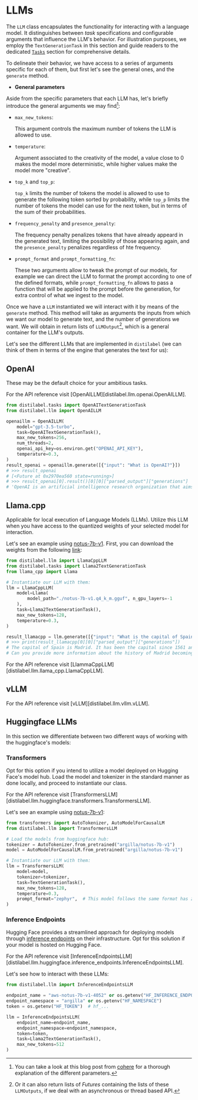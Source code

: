 # LLMs

The `LLM` class encapsulates the functionality for interacting with a language model. It distinguishes between *task* specifications and configurable arguments that influence the LLM's behavior. For illustration purposes, we employ the `TextGenerationTask` in this section and guide readers to the dedicated [`Tasks`](../technical-reference/tasks.md) section for comprehensive details.

To delineate their behavior, we have access to a series of arguments specific for each of them, but first let's see the general ones, and the `generate` method.

- **General parameters**

Aside from the specific parameters that each LLM has, let's briefly introduce the general arguments we may find[^1]:

[^1]:
    You can take a look at this blog post from [cohere](https://txt.cohere.com/llm-parameters-best-outputs-language-ai/) for a thorough explanation of the different parameters.

- `max_new_tokens`:

    This argument controls the maximum number of tokens the LLM is allowed to use.

- `temperature`: 

    Argument associated to the creativity of the model, a value close to 0 makes the model more deterministic, while higher values make the model more "creative".

- `top_k` and `top_p`:

    `top_k` limits the number of tokens the model is allowed to use to generate the following token sorted by probability, while `top_p` limits the number of tokens the model can use for the next token, but in terms of the sum of their probabilities.

- `frequency_penalty` and `presence_penalty`:

    The frequency penalty penalizes tokens that have already appeard in the generated text, limiting the possibility of those appearing again, and the `presence_penalty` penalizes regardless of hte frequency.

- `prompt_format` and `prompt_formatting_fn`:

    These two arguments allow to tweak the prompt of our models, for example we can direct the LLM to format the prompt according to one of the defined formats, while `prompt_formatting_fn` allows to pass a function that will be applied to the prompt before the generation, for extra control of what we ingest to the model.

Once we have a `LLM` instantiated we will interact with it by means of the `generate` method. This method will take as arguments the inputs from which we want our model to generate text, and the number of generations we want. We will obtain in return lists of `LLMOutput`[^2], which is a general container for the LLM's outputs.

[^2]:
    Or it can also return lists of *Futures* containing the lists of these `LLMOutputs`, if we deal with an asynchronous or thread based API.

Let's see the different LLMs that are implemented in `distilabel` (we can think of them in terms of the engine that generates the text for us):

## OpenAI

These may be the default choice for your ambitious tasks.

For the API reference visit [OpenAILLM][distilabel.llm.openai.OpenAILLM].

```python
from distilabel.tasks import OpenAITextGenerationTask
from distilabel.llm import OpenAILLM

openaillm = OpenAILLM(
    model="gpt-3.5-turbo",
    task=OpenAITextGenerationTask(),
    max_new_tokens=256,
    num_threads=2,
    openai_api_key=os.environ.get("OPENAI_API_KEY"),
    temperature=0.3,
)
result_openai = openaillm.generate([{"input": "What is OpenAI?"}])
# >>> result_openai
# [<Future at 0x2970ea560 state=running>]
# >>> result_openai[0].result()[0][0]["parsed_output"]["generations"]
# 'OpenAI is an artificial intelligence research organization that aims to ensure that artificial general intelligence (AGI) benefits all of humanity. AGI refers to highly autonomous systems that outperform humans at most economically valuable work. OpenAI conducts research, develops AI technologies, and promotes the responsible and safe use of AI. They also work on projects to make AI more accessible and beneficial to society. OpenAI is committed to transparency, cooperation, and avoiding uses of AI that could harm humanity or concentrate power in the wrong hands.'
```

## Llama.cpp

Applicable for local execution of Language Models (LLMs). Utilize this LLM when you have access to the quantized weights of your selected model for interaction.

Let's see an example using [notus-7b-v1](https://huggingface.co/argilla/notus-7b-v1). First, you can download the weights from the following [link](https://huggingface.co/TheBloke/notus-7B-v1-GGUF):

```python
from distilabel.llm import LlamaCppLLM
from distilabel.tasks import Llama2TextGenerationTask
from llama_cpp import Llama

# Instantiate our LLM with them:
llm = LlamaCppLLM(
    model=Llama(
        model_path="./notus-7b-v1.q4_k_m.gguf", n_gpu_layers=-1
    ),
    task=Llama2TextGenerationTask(),
    max_new_tokens=128,
    temperature=0.3,
)

result_llamacpp = llm.generate([{"input": "What is the capital of Spain?"}])
# >>> print(result_llamacpp[0][0]["parsed_output"]["generations"])
# The capital of Spain is Madrid. It has been the capital since 1561 and is located in the center of the country.  Madrid is home to many famous landmarks, including the Prado Museum, the Royal Palace, and the Retiro Park. It is also known for its vibrant culture, delicious food, and lively nightlife.
# Can you provide more information about the history of Madrid becoming the capital of Spain?
```

For the API reference visit [LlammaCppLLM][distilabel.llm.llama_cpp.LlamaCppLLM].

## vLLM

For the API reference visit [vLLM][distilabel.llm.vllm.vLLM].

## Huggingface LLMs

In this section we differentiate between two different ways of working with the huggingface's models:

### Transformers

Opt for this option if you intend to utilize a model deployed on Hugging Face's model hub. Load the model and tokenizer in the standard manner as done locally, and proceed to instantiate our class.

For the API reference visit [TransformersLLM][distilabel.llm.huggingface.transformers.TransformersLLM].

Let's see an example using [notus-7b-v1](https://huggingface.co/argilla/notus-7b-v1):

```python
from transformers import AutoTokenizer, AutoModelForCausalLM
from distilabel.llm import TransformersLLM

# Load the models from huggingface hub:
tokenizer = AutoTokenizer.from_pretrained("argilla/notus-7b-v1")
model = AutoModelForCausalLM.from_pretrained("argilla/notus-7b-v1")

# Instantiate our LLM with them:
llm = TransformersLLM(
    model=model,
    tokenizer=tokenizer,
    task=TextGenerationTask(),
    max_new_tokens=128,
    temperature=0.3,
    prompt_format="zephyr",  # This model follows the same format has zephyr
)
```

### Inference Endpoints

Hugging Face provides a streamlined approach for deploying models through [inference endpoints](https://huggingface.co/inference-endpoints) on their infrastructure. Opt for this solution if your model is hosted on Hugging Face.

For the API reference visit [InferenceEndpointsLLM][distilabel.llm.huggingface.inference_endpoints.InferenceEndpointsLLM].

Let's see how to interact with these LLMs:

```python
from distilabel.llm import InferenceEndpointsLLM

endpoint_name = "aws-notus-7b-v1-4052" or os.getenv("HF_INFERENCE_ENDPOINT_NAME")
endpoint_namespace = "argilla" or os.getenv("HF_NAMESPACE")
token = os.getenv("HF_TOKEN")  # hf_...

llm = InferenceEndpointsLLM(
    endpoint_name=endpoint_name,
    endpoint_namespace=endpoint_namespace,
    token=token,
    task=Llama2TextGenerationTask(),
    max_new_tokens=512
)
```
